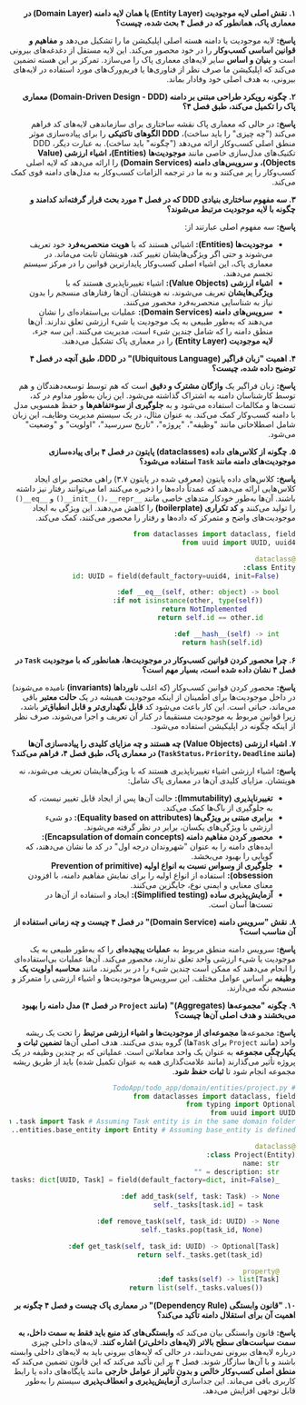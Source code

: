 
<div dir="rtl" style="text-align: right;">

**۱. نقش اصلی لایه موجودیت (Entity Layer) یا همان لایه دامنه (Domain Layer) در معماری پاک، همانطور که در فصل ۴ بحث شده، چیست؟**

**پاسخ:** لایه موجودیت یا دامنه هسته اصلی اپلیکیشن ما را تشکیل می‌دهد و **مفاهیم و قوانین اساسی کسب‌وکار** را در خود محصور می‌کند. این لایه مستقل از دغدغه‌های بیرونی است و **بنیان و اساس** سایر لایه‌های معماری پاک را می‌سازد. تمرکز بر این هسته تضمین می‌کند که اپلیکیشن ما صرف نظر از فناوری‌ها یا فریم‌ورک‌های مورد استفاده در لایه‌های بیرونی، به هدف اصلی خود وفادار بماند.

**۲. چگونه رویکرد طراحی مبتنی بر دامنه (Domain-Driven Design - DDD) معماری پاک را تکمیل می‌کند، طبق فصل ۴؟**

**پاسخ:** در حالی که معماری پاک نقشه ساختاری برای سازماندهی لایه‌های کد فراهم می‌کند ("چه چیزی" را باید ساخت)، **DDD الگوهای تاکتیکی** را برای پیاده‌سازی موثر منطق اصلی کسب‌وکار ارائه می‌دهد ("چگونه" باید ساخت). به عبارت دیگر، DDD تکنیک‌های مدل‌سازی خاصی مانند **موجودیت‌ها (Entities)، اشیاء ارزشی (Value Objects)، و سرویس‌های دامنه (Domain Services)** را ارائه می‌دهد که لایه اصلی کسب‌وکار را پر می‌کنند و به ما در ترجمه الزامات کسب‌وکار به مدل‌های دامنه قوی کمک می‌کند.

**۳. سه مفهوم ساختاری بنیادی DDD که در فصل ۴ مورد بحث قرار گرفته‌اند کدامند و چگونه با لایه موجودیت مرتبط می‌شوند؟**

**پاسخ:** سه مفهوم اصلی عبارتند از:
*   **موجودیت‌ها (Entities):** اشیائی هستند که با **هویت منحصربه‌فرد** خود تعریف می‌شوند و حتی اگر ویژگی‌هایشان تغییر کند، هویتشان ثابت می‌ماند. در معماری پاک، این اشیاء اصلی کسب‌وکار پایدارترین قوانین را در مرکز سیستم تجسم می‌دهند.
*   **اشیاء ارزشی (Value Objects):** اشیاء تغییرناپذیری هستند که با **ویژگی‌هایشان** تعریف می‌شوند، نه هویتشان. آن‌ها رفتارهای منسجم را بدون نیاز به شناسایی منحصربه‌فرد محصور می‌کنند.
*   **سرویس‌های دامنه (Domain Services):** عملیات بی‌استفاده‌ای را نشان می‌دهند که به‌طور طبیعی به یک موجودیت یا شیء ارزشی تعلق ندارند. آن‌ها منطق دامنه را که شامل چندین شیء است، مدیریت می‌کنند.
این سه جزء، **لایه موجودیت (Entity Layer)** را در معماری پاک تشکیل می‌دهند.

**۴. اهمیت "زبان فراگیر (Ubiquitous Language)" در DDD، طبق آنچه در فصل ۴ توضیح داده شده، چیست؟**

**پاسخ:** زبان فراگیر یک **واژگان مشترک و دقیق** است که هم توسط توسعه‌دهندگان و هم توسط کارشناسان دامنه به اشتراک گذاشته می‌شود. این زبان به‌طور مداوم در کد، تست‌ها و مکالمات استفاده می‌شود و به **جلوگیری از سوءتفاهم‌ها** و حفظ همسویی مدل با دامنه کسب‌وکار کمک می‌کند. به عنوان مثال، در یک سیستم مدیریت وظایف، این زبان شامل اصطلاحاتی مانند "وظیفه"، "پروژه"، "تاریخ سررسید"، "اولویت" و "وضعیت" می‌شود.

**۵. چگونه از کلاس‌های داده (dataclasses) پایتون در فصل ۴ برای پیاده‌سازی موجودیت‌های دامنه مانند `Task` استفاده می‌شود؟**

**پاسخ:** کلاس‌های داده پایتون (معرفی شده در پایتون ۳.۷) راهی مختصر برای ایجاد کلاس‌هایی ارائه می‌دهند که عمدتاً داده‌ها را ذخیره می‌کنند اما می‌توانند رفتار نیز داشته باشند. آن‌ها به‌طور خودکار متدهای خاصی مانند `__init__()`، `__repr__()` و `__eq__()` را تولید می‌کنند و **کد تکراری (boilerplate)** را کاهش می‌دهند. این ویژگی به ایجاد موجودیت‌های واضح و متمرکز که داده‌ها و رفتار را محصور می‌کنند، کمک می‌کند.

```python
from dataclasses import dataclass, field
from uuid import UUID, uuid4

@dataclass
class Entity:
    id: UUID = field(default_factory=uuid4, init=False)

    def __eq__(self, other: object) -> bool:
        if not isinstance(other, type(self)):
            return NotImplemented
        return self.id == other.id

    def __hash__(self) -> int:
        return hash(self.id)
```

**۶. چرا محصور کردن قوانین کسب‌وکار در موجودیت‌ها، همانطور که با موجودیت `Task` در فصل ۴ نشان داده شده است، بسیار مهم است؟**

**پاسخ:** محصور کردن قوانین کسب‌وکار (که اغلب **ناورداها (invariants)** نامیده می‌شوند) در داخل موجودیت‌ها برای اطمینان از اینکه موجودیت همیشه در یک **حالت معتبر** باقی می‌ماند، حیاتی است. این کار باعث می‌شود کد **قابل نگهداری‌تر و قابل انطباق‌تر** باشد، زیرا قوانین مربوط به موجودیت مستقیماً در کنار آن تعریف و اجرا می‌شوند، صرف نظر از اینکه چگونه در اپلیکیشن استفاده می‌شود.

**۷. اشیاء ارزشی (Value Objects) چه هستند و چه مزایای کلیدی را پیاده‌سازی آن‌ها (مانند `TaskStatus`، `Priority`، `Deadline`) در معماری پاک، طبق فصل ۴، فراهم می‌کند؟**

**پاسخ:** اشیاء ارزشی اشیاء تغییرناپذیری هستند که با ویژگی‌هایشان تعریف می‌شوند، نه هویتشان. مزایای کلیدی آن‌ها در معماری پاک شامل:
*   **تغییرناپذیری (Immutability):** حالت آن‌ها پس از ایجاد قابل تغییر نیست، که به جلوگیری از باگ‌ها کمک می‌کند.
*   **برابری مبتنی بر ویژگی‌ها (Equality based on attributes):** دو شیء ارزشی با ویژگی‌های یکسان، برابر در نظر گرفته می‌شوند.
*   **محصور کردن مفاهیم دامنه (Encapsulation of domain concepts):** ایده‌های دامنه را به عنوان "شهروندان درجه اول" در کد ما نشان می‌دهند، که گویایی را بهبود می‌بخشد.
*   **جلوگیری از وسواس نسبت به انواع اولیه (Prevention of primitive obsession):** استفاده از انواع اولیه را برای نمایش مفاهیم دامنه، با افزودن معنای معنایی و ایمنی نوع، جایگزین می‌کنند.
*   **آزمایش‌پذیری ساده (Simplified testing):** ایجاد و استفاده از آن‌ها در تست‌ها آسان است.

**۸. نقش "سرویس دامنه (Domain Service)" در فصل ۴ چیست و چه زمانی استفاده از آن مناسب است؟**

**پاسخ:** سرویس دامنه منطق مربوط به **عملیات پیچیده‌ای** را که به‌طور طبیعی به یک موجودیت یا شیء ارزشی واحد تعلق ندارند، محصور می‌کند. آن‌ها عملیات بی‌استفاده‌ای را انجام می‌دهند که ممکن است چندین شیء را در بر بگیرند، مانند **محاسبه اولویت یک وظیفه** بر اساس عوامل مختلف. این سرویس‌ها موجودیت‌ها و اشیاء ارزشی را متمرکز و منسجم نگه می‌دارند.

**۹. چگونه "مجموعه‌ها (Aggregates)" (مانند `Project` در فصل ۴) مدل دامنه را بهبود می‌بخشند و هدف اصلی آن‌ها چیست؟**

**پاسخ:** مجموعه‌ها **مجموعه‌ای از موجودیت‌ها و اشیاء ارزشی مرتبط** را تحت یک ریشه واحد (مانند `Project` برای `Task`ها) گروه بندی می‌کنند. هدف اصلی آن‌ها **تضمین ثبات و یکپارچگی مجموعه** به عنوان یک واحد معاملاتی است. عملیاتی که بر چندین وظیفه در یک پروژه تأثیر می‌گذارند (مانند علامت‌گذاری همه به عنوان تکمیل شده) باید از طریق ریشه مجموعه انجام شود تا **ثبات حفظ شود**.

```python
# TodoApp/todo_app/domain/entities/project.py
from dataclasses import dataclass, field
from typing import Optional
from uuid import UUID
from .task import Task # Assuming Task entity is in the same domain folder
from ..entities.base_entity import Entity # Assuming base_entity is defined

@dataclass
class Project(Entity):
    name: str
    description: str = ""
    _tasks: dict[UUID, Task] = field(default_factory=dict, init=False)

    def add_task(self, task: Task) -> None:
        self._tasks[task.id] = task

    def remove_task(self, task_id: UUID) -> None:
        self._tasks.pop(task_id, None)

    def get_task(self, task_id: UUID) -> Optional[Task]:
        return self._tasks.get(task_id)

    @property
    def tasks(self) -> list[Task]:
        return list(self._tasks.values())
```

**۱۰. "قانون وابستگی (Dependency Rule)" در معماری پاک چیست و فصل ۴ چگونه بر اهمیت آن برای استقلال دامنه تأکید می‌کند؟**

**پاسخ:** قانون وابستگی بیان می‌کند که **وابستگی‌های کد منبع باید فقط به سمت داخل، به سمت سیاست‌های سطح بالاتر (لایه‌های داخلی‌تر) اشاره کنند**. لایه‌های داخلی چیزی درباره لایه‌های بیرونی نمی‌دانند، در حالی که لایه‌های بیرونی باید به لایه‌های داخلی وابسته باشند و با آن‌ها سازگار شوند. فصل ۴ بر این تأکید می‌کند که این قانون تضمین می‌کند که **منطق اصلی کسب‌وکار خالص و بدون تأثیر از عوامل خارجی** مانند پایگاه‌های داده یا رابط کاربری باقی می‌ماند. این جداسازی **آزمایش‌پذیری و انعطاف‌پذیری** سیستم را به‌طور قابل توجهی افزایش می‌دهد.

</div>